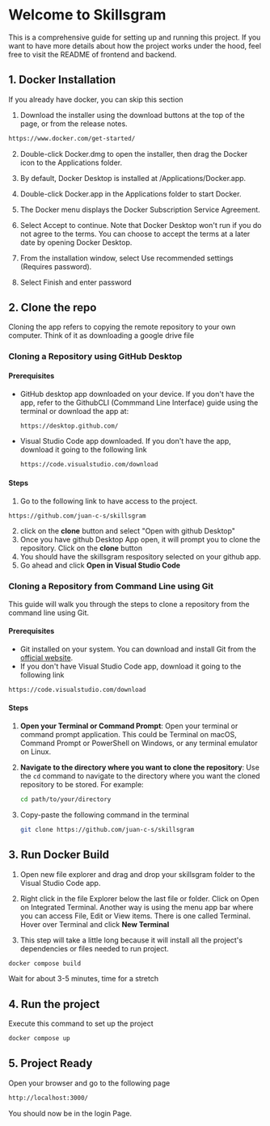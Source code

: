 # Welcome to Skillsgram
This is a comprehensive guide for setting up and running this project. If you want to have more details about how the project works under the hood, feel free to visit the README of frontend and backend.

## 1. Docker Installation
If you already have docker, you can skip this section
1. Download the installer using the download buttons at the top of the page, or from the release notes.
```sh
https://www.docker.com/get-started/
```
2. Double-click Docker.dmg to open the installer, then drag the Docker icon to the Applications folder. 
3. By default, Docker Desktop is installed at /Applications/Docker.app.

4. Double-click Docker.app in the Applications folder to start Docker.

5. The Docker menu displays the Docker Subscription Service Agreement.

6. Select Accept to continue. Note that Docker Desktop won't run if you do not agree to the terms. You can choose to accept the terms at a later date by opening Docker Desktop.
7. From the installation window, select Use recommended settings (Requires password).
8. Select Finish and enter password

## 2. Clone the repo

Cloning the app refers to copying the remote repository to your own computer. Think of it as downloading a google drive file

### Cloning a Repository using GitHub Desktop

#### Prerequisites
- GitHub desktop app downloaded on your device. If you don't have the app, refer to the GithubCLI (Commmand Line Interface) guide using the terminal or download the app at:
    ```bash
    https://desktop.github.com/
    ```
- Visual Studio Code app downloaded. If you don't have the app, download it going to the following link
    ```sh
    https://code.visualstudio.com/download
    ```

#### Steps
1. Go to the following link to have access to the project. 
```bash
https://github.com/juan-c-s/skillsgram
```
2. click on the **clone** button and select "Open with github Desktop"
3. Once you have github Desktop App open, it will prompt you to clone the repository. Click on the **clone** button
4. You should have the skillsgram respository selected on your github app.
5. Go ahead and click **Open in Visual Studio Code**


### Cloning a Repository from Command Line using Git
This guide will walk you through the steps to clone a repository from the command line using Git.

#### Prerequisites

- Git installed on your system. You can download and install Git from the [official website](https://git-scm.com/).
- If you don't have Visual Studio Code app, download it going to the following link
```sh
https://code.visualstudio.com/download
```
#### Steps

1. **Open your Terminal or Command Prompt**: Open your terminal or command prompt application. This could be Terminal on macOS, Command Prompt or PowerShell on Windows, or any terminal emulator on Linux.

2. **Navigate to the directory where you want to clone the repository**: Use the `cd` command to navigate to the directory where you want the cloned repository to be stored. For example:
   ```bash
   cd path/to/your/directory
   ```
3. Copy-paste the following command in the terminal
    ```bash
    git clone https://github.com/juan-c-s/skillsgram
    ```

## 3. Run Docker Build
1. Open new file explorer and drag and drop your skillsgram folder to the Visual Studio Code app.
2. Right click in the file Explorer below the last file or folder. Click on Open on Integrated Terminal. Another way is using the menu app bar where you can access File, Edit or View items. There is one called Terminal. Hover over Terminal and click **New Terminal**

3. This step will take a little long because it will install all the project's dependencies or files needed to run project.
```bash
docker compose build
```
Wait for about 3-5 minutes, time for a stretch

## 4. Run the project
Execute this command to set up the project
```bash
docker compose up
```

## 5. Project Ready
Open your browser and go to the following page
```bash
http://localhost:3000/
```
You should now be in the login Page.



